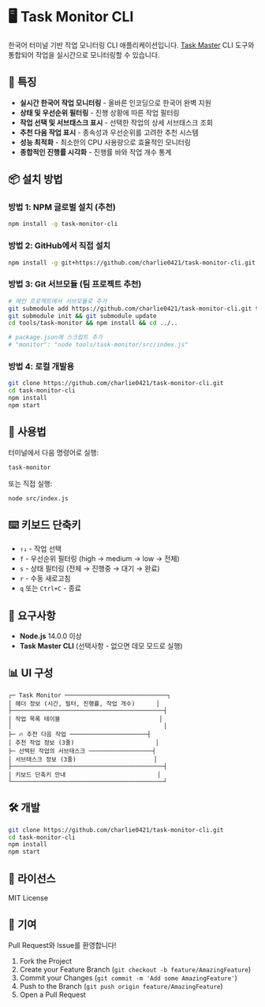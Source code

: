 # 🖥️ Task Monitor CLI

한국어 터미널 기반 작업 모니터링 CLI 애플리케이션입니다. [Task Master](https://github.com/taskmaster-ai/taskmaster) CLI 도구와 통합되어 작업을 실시간으로 모니터링할 수 있습니다.

## 🚀 특징

- **실시간 한국어 작업 모니터링** - 올바른 인코딩으로 한국어 완벽 지원
- **상태 및 우선순위 필터링** - 진행 상황에 따른 작업 필터링
- **작업 선택 및 서브태스크 표시** - 선택한 작업의 상세 서브태스크 조회
- **추천 다음 작업 표시** - 종속성과 우선순위를 고려한 추천 시스템
- **성능 최적화** - 최소한의 CPU 사용량으로 효율적인 모니터링
- **종합적인 진행률 시각화** - 진행률 바와 작업 개수 통계

## 📦 설치 방법

### 방법 1: NPM 글로벌 설치 (추천)

```bash
npm install -g task-monitor-cli
```

### 방법 2: GitHub에서 직접 설치

```bash
npm install -g git+https://github.com/charlie0421/task-monitor-cli.git
```

### 방법 3: Git 서브모듈 (팀 프로젝트 추천)

```bash
# 메인 프로젝트에서 서브모듈로 추가
git submodule add https://github.com/charlie0421/task-monitor-cli.git tools/task-monitor
git submodule init && git submodule update
cd tools/task-monitor && npm install && cd ../..

# package.json에 스크립트 추가
# "monitor": "node tools/task-monitor/src/index.js"
```

### 방법 4: 로컬 개발용

```bash
git clone https://github.com/charlie0421/task-monitor-cli.git
cd task-monitor-cli
npm install
npm start
```

## 🎯 사용법

터미널에서 다음 명령어로 실행:

```bash
task-monitor
```

또는 직접 실행:

```bash
node src/index.js
```

## ⌨️ 키보드 단축키

- `↑↓` - 작업 선택
- `f` - 우선순위 필터링 (high → medium → low → 전체)
- `s` - 상태 필터링 (전체 → 진행중 → 대기 → 완료)
- `r` - 수동 새로고침
- `q` 또는 `Ctrl+C` - 종료

## 🔧 요구사항

- **Node.js** 14.0.0 이상
- **Task Master CLI** (선택사항 - 없으면 데모 모드로 실행)

## 📊 UI 구성

```
┌─ Task Monitor ─────────────────────────────┐
│ 헤더 정보 (시간, 필터, 진행률, 작업 개수)      │
├───────────────────────────────────────────┤
│ 작업 목록 테이블                            │
│                                           │
├─ 🔥 추천 다음 작업 ──────────────────────┤
│ 추천 작업 정보 (3줄)                       │
├─ 선택된 작업의 서브태스크 ──────────────────┤
│ 서브태스크 정보 (3줄)                      │
├───────────────────────────────────────────┤
│ 키보드 단축키 안내                          │
└───────────────────────────────────────────┘
```

## 🛠️ 개발

```bash
git clone https://github.com/charlie0421/task-monitor-cli.git
cd task-monitor-cli
npm install
npm start
```

## 📝 라이선스

MIT License

## 🤝 기여

Pull Request와 Issue를 환영합니다!

1. Fork the Project
2. Create your Feature Branch (`git checkout -b feature/AmazingFeature`)
3. Commit your Changes (`git commit -m 'Add some AmazingFeature'`)
4. Push to the Branch (`git push origin feature/AmazingFeature`)
5. Open a Pull Request

